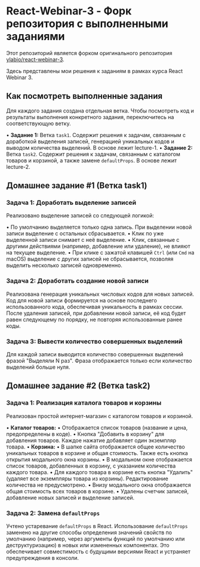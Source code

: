 # React-Webinar-3 - Форк репозитория с выполненными заданиями

Этот репозиторий является форком оригинального репозитория [ylabio/react-webinar-3](https://github.com/ylabio/react-webinar-3).

Здесь представлены мои решения к заданиям в рамках курса React Webinar 3.

## Как посмотреть выполненные задания

Для каждого задания создана отдельная ветка. Чтобы посмотреть код и результаты выполнения конкретного задания, переключитесь на соответствующую ветку.

•   **Задание 1:** Ветка `task1`. Содержит решения к задачам, связанным с доработкой выделения записей, генерацией уникальных кодов и выводом количества выделений. В основе лежит lecture-1.
•   **Задание 2:** Ветка `task2`. Содержит решения к задачам, связанным с каталогом товаров и корзиной, а также замене `defaultProps`. В основе лежит lecture-2.

## Домашнее задание #1 (Ветка task1)

### Задача 1: Доработать выделение записей

Реализовано выделение записей со следующей логикой:

•   По умолчанию выделяется только одна запись. При выделении новой записи выделение с остальных сбрасывается.
•   Клик по уже выделенной записи снимает с неё выделение.
•   Клик, связанные с другими действиями (например, добавление или удаление), не влияют на текущее выделение.
•   При клике с зажатой клавишей `Ctrl` (или `Cmd` на macOS) выделение с других записей не сбрасывается, позволяя выделить несколько записей одновременно.

### Задача 2: Доработать создание новой записи

Реализована генерация уникальных числовых кодов для новых записей. Код для новой записи формируется на основе последнего использованного кода, обеспечивая уникальность в рамках сессии. После удаления записей, при добавлении новой записи, её код будет равен следующему по порядку, не повторяя использованные ранее коды.

### Задача 3: Вывести количество совершенных выделений

Для каждой записи выводится количество совершенных выделений фразой "Выделяли N раз". Фраза отображается только если количество выделений больше нуля.

## Домашнее задание #2 (Ветка task2)

### Задача 1: Реализация каталога товаров и корзины

Реализован простой интернет-магазин с каталогом товаров и корзиной.

•   **Каталог товаров:**
    •   Отображается список товаров (название и цена, предопределены в коде).
    •   Кнопка "Добавить в корзину" для добавления товаров. Каждое нажатие добавляет один экземпляр товара.
•   **Корзина:**
    •   В шапке сайта отображается общее количество уникальных товаров в корзине и общая стоимость.  Также есть кнопка открытия модального окна корзины.
    •   В модальном окне отображается список товаров, добавленных в корзину, с указанием количества каждого товара.
    •   Для каждого товара в корзине есть кнопка "Удалить" (удаляет все экземпляры товара из корзины).  Редактирование количества не предусмотрено.
    •   Внизу модального окна отображается общая стоимость всех товаров в корзине.
    •   Удалены счетчик записей, добавление новых записей и выделение записей.

### Задача 2: Замена `defaultProps`

Учтено устаревание `defaultProps` в React. Использование `defaultProps` заменено на другие способы определения значений свойств по умолчанию (например, через аргументы функций по умолчанию или деструктуризацию) в новых или измененных компонентах.  Это обеспечивает совместимость с будущими версиями React и устраняет предупреждения в консоли.
